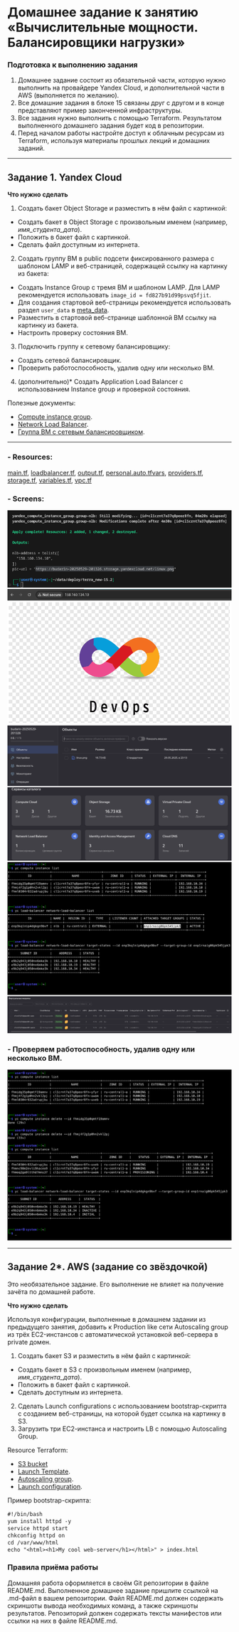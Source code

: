 # Домашнее задание к занятию «Вычислительные мощности. Балансировщики нагрузки»  

### Подготовка к выполнению задания

1. Домашнее задание состоит из обязательной части, которую нужно выполнить на провайдере Yandex Cloud, и дополнительной части в AWS (выполняется по желанию). 
2. Все домашние задания в блоке 15 связаны друг с другом и в конце представляют пример законченной инфраструктуры.  
3. Все задания нужно выполнить с помощью Terraform. Результатом выполненного домашнего задания будет код в репозитории. 
4. Перед началом работы настройте доступ к облачным ресурсам из Terraform, используя материалы прошлых лекций и домашних заданий.

---
## Задание 1. Yandex Cloud 

**Что нужно сделать**

1. Создать бакет Object Storage и разместить в нём файл с картинкой:

 - Создать бакет в Object Storage с произвольным именем (например, _имя_студента_дата_).
 - Положить в бакет файл с картинкой.
 - Сделать файл доступным из интернета.
 
2. Создать группу ВМ в public подсети фиксированного размера с шаблоном LAMP и веб-страницей, содержащей ссылку на картинку из бакета:

 - Создать Instance Group с тремя ВМ и шаблоном LAMP. Для LAMP рекомендуется использовать `image_id = fd827b91d99psvq5fjit`.
 - Для создания стартовой веб-страницы рекомендуется использовать раздел `user_data` в [meta_data](https://cloud.yandex.ru/docs/compute/concepts/vm-metadata).
 - Разместить в стартовой веб-странице шаблонной ВМ ссылку на картинку из бакета.
 - Настроить проверку состояния ВМ.
 
3. Подключить группу к сетевому балансировщику:

 - Создать сетевой балансировщик.
 - Проверить работоспособность, удалив одну или несколько ВМ.
4. (дополнительно)* Создать Application Load Balancer с использованием Instance group и проверкой состояния.

Полезные документы:

- [Compute instance group](https://registry.terraform.io/providers/yandex-cloud/yandex/latest/docs/resources/compute_instance_group).
- [Network Load Balancer](https://registry.terraform.io/providers/yandex-cloud/yandex/latest/docs/resources/lb_network_load_balancer).
- [Группа ВМ с сетевым балансировщиком](https://cloud.yandex.ru/docs/compute/operations/instance-groups/create-with-balancer).

---
### - Resources:
[main.tf](https://github.com/rbudarin/clopro-homeworks/blob/main/src/15.2/main.tf), 
[loadbalancer.tf](https://github.com/rbudarin/clopro-homeworks/blob/main/src/15.2/loadbalancer.tf), 
[output.tf](https://github.com/rbudarin/clopro-homeworks/blob/main/src/15.2/output.tf), 
[personal.auto.tfvars](https://github.com/rbudarin/clopro-homeworks/blob/main/src/15.2/personal.auto.tfvars), 
[providers.tf](https://github.com/rbudarin/clopro-homeworks/blob/main/src/15.2/providers.tf), 
[storage.tf](https://github.com/rbudarin/clopro-homeworks/blob/main/src/15.2/storage.tf), 
[variables.tf](https://github.com/rbudarin/clopro-homeworks/blob/main/src/15.2/variables.tf), 
[vpc.tf](https://github.com/rbudarin/clopro-homeworks/blob/main/src/15.2/vpc.tf)

### - Screens:
![screen1](https://github.com/rbudarin/clopro-homeworks/blob/main/screen/15.2/clopro_15_02.01.png)
![screen2](https://github.com/rbudarin/clopro-homeworks/blob/main/screen/15.2/clopro_15_02.02.png)
![screen3](https://github.com/rbudarin/clopro-homeworks/blob/main/screen/15.2/clopro_15_02.03.png)
![screen4](https://github.com/rbudarin/clopro-homeworks/blob/main/screen/15.2/clopro_15_02.04.png)
![screen5](https://github.com/rbudarin/clopro-homeworks/blob/main/screen/15.2/clopro_15_02.05.png)
![screen7](https://github.com/rbudarin/clopro-homeworks/blob/main/screen/15.2/clopro_15_02.07.png)

### - Проверяем работоспособность, удалив одну или несколько ВМ.
![screen6](https://github.com/rbudarin/clopro-homeworks/blob/main/screen/15.2/clopro_15_02.06.png)

---

## Задание 2*. AWS (задание со звёздочкой)

Это необязательное задание. Его выполнение не влияет на получение зачёта по домашней работе.

**Что нужно сделать**

Используя конфигурации, выполненные в домашнем задании из предыдущего занятия, добавить к Production like сети Autoscaling group из трёх EC2-инстансов с  автоматической установкой веб-сервера в private домен.

1. Создать бакет S3 и разместить в нём файл с картинкой:

 - Создать бакет в S3 с произвольным именем (например, _имя_студента_дата_).
 - Положить в бакет файл с картинкой.
 - Сделать доступным из интернета.
2. Сделать Launch configurations с использованием bootstrap-скрипта с созданием веб-страницы, на которой будет ссылка на картинку в S3. 
3. Загрузить три ЕС2-инстанса и настроить LB с помощью Autoscaling Group.

Resource Terraform:

- [S3 bucket](https://registry.terraform.io/providers/hashicorp/aws/latest/docs/resources/s3_bucket)
- [Launch Template](https://registry.terraform.io/providers/hashicorp/aws/latest/docs/resources/launch_template).
- [Autoscaling group](https://registry.terraform.io/providers/hashicorp/aws/latest/docs/resources/autoscaling_group).
- [Launch configuration](https://registry.terraform.io/providers/hashicorp/aws/latest/docs/resources/launch_configuration).

Пример bootstrap-скрипта:

```
#!/bin/bash
yum install httpd -y
service httpd start
chkconfig httpd on
cd /var/www/html
echo "<html><h1>My cool web-server</h1></html>" > index.html
```
### Правила приёма работы

Домашняя работа оформляется в своём Git репозитории в файле README.md. Выполненное домашнее задание пришлите ссылкой на .md-файл в вашем репозитории.
Файл README.md должен содержать скриншоты вывода необходимых команд, а также скриншоты результатов.
Репозиторий должен содержать тексты манифестов или ссылки на них в файле README.md.
